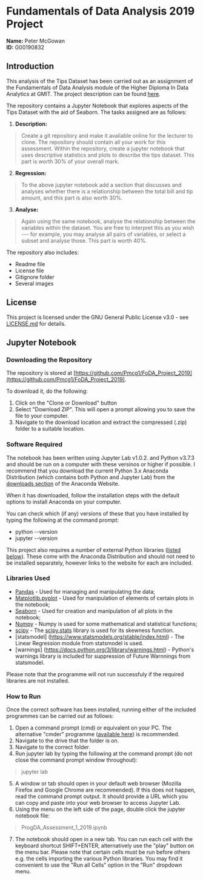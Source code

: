 # Fundamentals of Data Analysis 2019 Project
<b>Name:</b> Peter McGowan<br>
<b>ID:</b> G00190832 

## Introduction

This analysis of the Tips Dataset has been carried out as an assignment of the Fundamentals of Data Analysis module of the Higher Diploma In Data Analytics at GMIT. The project description can be found [here](https://github.com/ianmcloughlin/project-2019-fundda/blob/master/project.pdf).

The repository contains a Jupyter Notebook that explores aspects of the Tips Dataset with the aid of Seaborn. The tasks assigned are as follows:
1. <b>Description:</b> 
>Create a git repository and make it available online for the lecturer to clone. The repository should contain all your work for this assessment. Within the repository, create a jupyter notebook that uses descriptive statistics and plots to describe the tips dataset. This part is worth 30% of your overall mark.
2. <b>Regression:</b> 
>To the above jupyter notebook add a section that discusses and analyses whether there is a relationship between the total bill and tip amount, and this part is also worth 30%.
3. <b>Analyse:</b> 
>Again using the same notebook, analyse the relationship between the variables within the dataset. You are free to interpret this as you wish --- for example, you may analyse all pairs of variables, or select a subset and analyse those. This part is worth 40%.


The repository also includes:
* Readme file
* License file
* Gitignore folder
* Several images

## License

This project is licensed under the GNU General Public License v3.0 - see [LICENSE.md](LICENSE) for details.

## Jupyter Notebook

### Downloading the Repository

The repository is stored at [https://github.com/Pmcg1/FoDA_Project_2019](https://github.com/Pmcg1/FoDA_Project_2019).

To download it, do the following:

1. Click on the "Clone or Download" button
2. Select "Download ZIP". This will open a prompt allowing you to save the file to your computer.
3. Navigate to the download location and extract the compressed (.zip) folder to a suitable location.

### Software Required

The notebook has been written using Jupyter Lab v1.0.2. and Python v3.7.3 and should be run on a computer with these versinos or higher if possible. I recommend that you download the current Python 3.x Anaconda Distribution (which contains both Python and Jupyter Lab) from the [downloads section](https://www.anaconda.com/distribution/#download-section) of the Anaconda Website.

When it has downloaded, follow the installation steps with the default options to install Anaconda on your computer.

You can check which (if any) versions of these that you have installed by typing the following at the command prompt:
* python --version
* jupyter --version

This project also requires a number of external Python libraries ([listed below](#Libraries-Used)). These come with the Anaconda Distribution and should not need to be installed separately, however links to the website for each are included.

### Libraries Used

* [Pandas](https://pandas.pydata.org/) - Used for managing and manipulating the data;
* [Matplotlib.pyplot](https://matplotlib.org/tutorials/introductory/pyplot.html) - Used for manipulation of elements of certain plots in the notebook;
* [Seaborn](https://seaborn.pydata.org/) - Used for creation and manipulation of all plots in the notebook;
* [Numpy](https://www.numpy.org/) - Numpy is used for some mathematical and statistical functions;
* [scipy](https://www.scipy.org/) - The [scipy.stats](https://docs.scipy.org/doc/scipy/reference/stats.html) library is used for its skewness function.
* [statsmodel] (https://www.statsmodels.org/stable/index.html) - The Linear Regression module from statsmodel is used.
* [warnings] (https://docs.python.org/3/library/warnings.html) - Python's warnings library is included for suppression of Future Warnnings from statsmodel.

Please note that the programme will not run successfuly if the required libraries are not installed.

### How to Run

Once the correct software has been installed, running either of the included programmes can be carried out as follows:

1. Open a command prompt (cmd) or equivalent on your PC. The alternative "cmder" programme ([available here](https://cmder.net/)) is recommended.
2. Navigate to the drive that the folder is on.
3. Navigate to the correct folder.
4. Run jupyter lab by typing the following at the command prompt (do not close the command prompt window throughout):
> jupyter lab

5. A window or tab should open in your default web browser (Mozilla Firefox and Google Chrome are recommended). If this does not happen, read the command prompt output. It should provide a URL which you can copy and paste into your web browser to access Jupyter Lab.
6. Using the menu on the left side of the page, double click the jupyter notebook file:
> ProgDA_Assessment_1_2019.ipynb

7. The notebook should open in a new tab. You can run each cell with the keyboard shortcut SHIFT+ENTER, alternatively use the "play" button on the menu bar. Please note that certain cells must be run before others e.g. the cells importing the various Python libraries. You may find it convenient to use the "Run all Cells" option in the "Run" dropdown menu.

